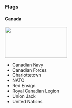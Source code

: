 
### Flags

#### Canada
<img src="https://upload.wikimedia.org/wikipedia/en/thumb/c/cf/Flag_of_Canada.svg/1280px-Flag_of_Canada.svg.png" height="100" width="200">
</img>

* Canadian Navy
* Canadian Forces
* Charlottetown
* NATO
* Red Ensign
* Royal Canadian Legion
* Union Jack
* United Nations

